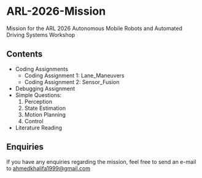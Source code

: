 # ARL-2026-Mission
Mission for the ARL 2026 Autonomous Mobile Robots and Automated Driving Systems Workshop

## Contents
- Coding Assignments
    - Coding Assignment 1: Lane_Maneuvers
    - Coding Assignment 2: Sensor_Fusion
- Debugging Assignment
- Simple Questions: 
    1. Perception
    2. State Estimation
    3. Motion Planning
    4. Control
- Literature Reading

## Enquiries
If you have any enquiries regarding the mission, feel free to send an e-mail to ahmedkhalifa1999@gmail.com
